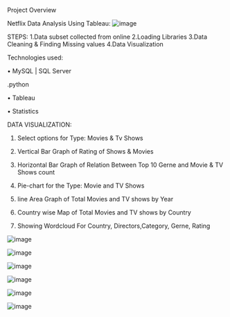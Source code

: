 
Project Overview

Netflix Data Analysis Using Tableau:
![image](https://user-images.githubusercontent.com/105827291/231644129-77540fc8-3529-467e-b6df-95546972380f.png)

 STEPS:
 1.Data subset collected from online
 2.Loading Libraries
 3.Data Cleaning & Finding Missing values
 4.Data Visualization
 
Technologies used:

•	MySQL | SQL Server

.python

•	Tableau

•	Statistics


DATA VISUALIZATION:
1) Select options for Type: Movies & Tv Shows

2) Vertical Bar Graph of Rating of Shows & Movies

3) Horizontal Bar Graph of Relation Between Top 10 Gerne and Movie & TV Shows count

4) Pie-chart for the Type: Movie and TV Shows

5) line Area Graph of Total Movies and TV shows by Year

6) Country wise Map of Total Movies and TV shows by Country

7) Showing Wordcloud For Country, Directors,Category, Gerne, Rating


![image](https://user-images.githubusercontent.com/105827291/231643414-de18ea9f-6dba-4e90-9306-4e8fe05a5d5f.png)

![image](https://user-images.githubusercontent.com/105827291/231643507-6039c3b7-7456-4dd5-b45a-cb12622c45a7.png)

![image](https://user-images.githubusercontent.com/105827291/231643578-51039bc4-5200-4a7a-8df4-962a7d31fe01.png)

![image](https://user-images.githubusercontent.com/105827291/231643619-d2b36a92-f6b2-4414-b10b-9306296b27c0.png)

![image](https://user-images.githubusercontent.com/105827291/231643809-2188c4e7-105d-4547-b848-43cb6c1c522c.png)

![image](https://user-images.githubusercontent.com/105827291/231643897-09f9d0e3-b3b3-4a25-886b-ea94d42557e8.png)







